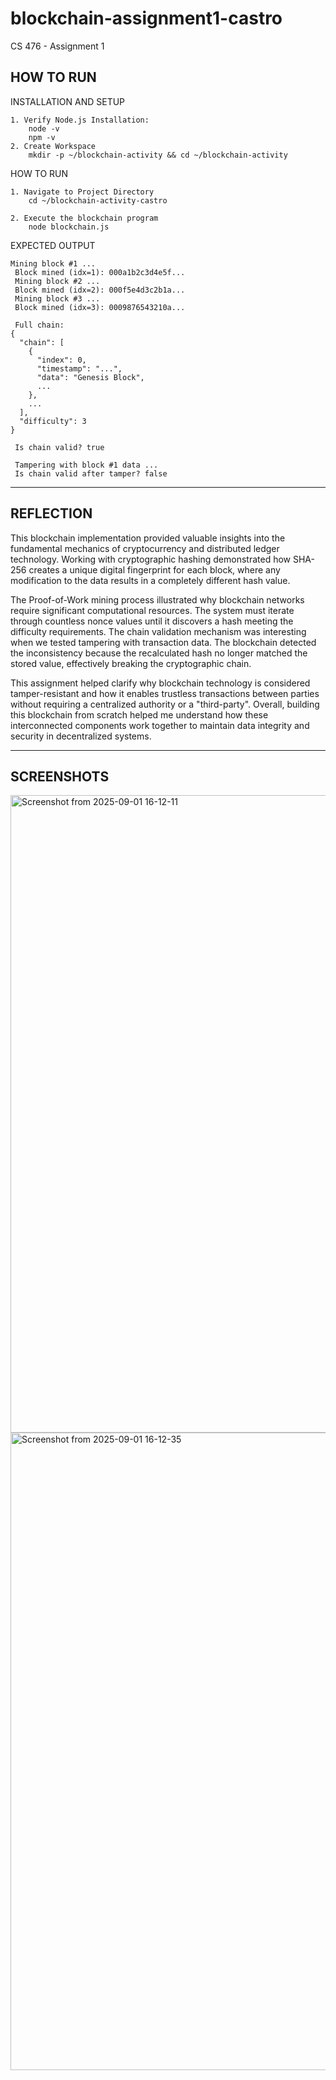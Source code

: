 # blockchain-assignment1-castro
CS 476 - Assignment 1


HOW TO RUN
-------------------------------------------------------------------------------------

INSTALLATION AND SETUP
	
	1. Verify Node.js Installation:
		node -v
		npm -v
	2. Create Workspace
		mkdir -p ~/blockchain-activity && cd ~/blockchain-activity
	
HOW TO RUN

	1. Navigate to Project Directory
		cd ~/blockchain-activity-castro
		
	2. Execute the blockchain program
		node blockchain.js

EXPECTED OUTPUT

	Mining block #1 ...
	 Block mined (idx=1): 000a1b2c3d4e5f...
	 Mining block #2 ...
	 Block mined (idx=2): 000f5e4d3c2b1a...
	 Mining block #3 ...
	 Block mined (idx=3): 0009876543210a...
	
	 Full chain:
	{
	  "chain": [
	    {
	      "index": 0,
	      "timestamp": "...",
	      "data": "Genesis Block",
	      ...
	    },
	    ...
	  ],
	  "difficulty": 3
	}
	
	 Is chain valid? true
	
	 Tampering with block #1 data ...
	 Is chain valid after tamper? false

-------------------------------------------------------------------------------------

REFLECTION
-------------------------------------------------------------------------------------

This blockchain implementation provided valuable insights into the fundamental mechanics of cryptocurrency and distributed ledger technology. Working with cryptographic hashing demonstrated how SHA-256 creates a unique digital fingerprint for each block, where any modification to the data results in a completely different hash value. 
	
The Proof-of-Work mining process illustrated why blockchain networks require significant computational resources. The system must iterate through countless nonce values until it discovers a hash meeting the difficulty requirements. The chain validation mechanism was interesting when we tested tampering with transaction data. The blockchain detected the inconsistency because the recalculated hash no longer matched the stored value, effectively breaking the cryptographic chain. 
	
This assignment helped clarify why blockchain technology is considered tamper-resistant and how it enables trustless transactions between parties without requiring a centralized authority or a "third-party". Overall, building this blockchain from scratch helped me understand how these interconnected components work together to maintain data integrity and security in decentralized systems.

-------------------------------------------------------------------------------------

SCREENSHOTS
-------------------------------------------------------------------------------------

<img width="1906" height="1020" alt="Screenshot from 2025-09-01 16-12-11" src="https://github.com/user-attachments/assets/d153eb04-d9a4-4059-855d-f3f01a6751f9" />
<img width="1906" height="1020" alt="Screenshot from 2025-09-01 16-12-35" src="https://github.com/user-attachments/assets/5daeb738-f78f-45aa-99a1-9f240773ddbe" />


